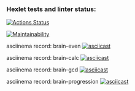 ### Hexlet tests and linter status:
[![Actions Status](https://github.com/mishablokhin/python-project-49/actions/workflows/hexlet-check.yml/badge.svg)](https://github.com/mishablokhin/python-project-49/actions)

[![Maintainability](https://api.codeclimate.com/v1/badges/c106a2f3749f6b9153b9/maintainability)](https://codeclimate.com/github/mishablokhin/python-project-49/maintainability)

asciinema record: brain-even
[![asciicast](https://asciinema.org/a/mXTH0pF3IYMauUxhcijz0sPax.svg)](https://asciinema.org/a/mXTH0pF3IYMauUxhcijz0sPax)

asciinema record: brain-calc
[![asciicast](https://asciinema.org/a/FxOGrkS8hQiZ6AxyajMpRMbej.svg)](https://asciinema.org/a/FxOGrkS8hQiZ6AxyajMpRMbej)

asciinema record: brain-gcd
[![asciicast](https://asciinema.org/a/CGqXXNjjptf8BiyHS6lCAhBaI.svg)](https://asciinema.org/a/CGqXXNjjptf8BiyHS6lCAhBaI)

asciinema record: brain-progression
[![asciicast](https://asciinema.org/a/ypTtodWMv2VVAOD1pb2pxzWxP.svg)](https://asciinema.org/a/ypTtodWMv2VVAOD1pb2pxzWxP)